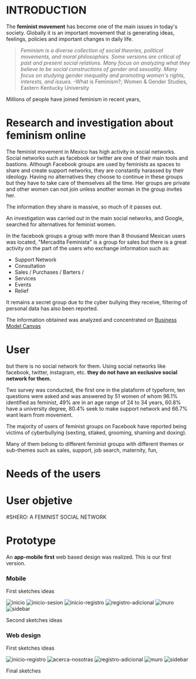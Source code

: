 # INTRODUCTION

The **feminist movement** has become one of the main issues in today's society. Globally it is an important movement that is generating ideas, feelings, policies and important changes in daily life.

> *Feminism is a diverse collection of social theories, political movements, and moral philosophies. Some versions are critical of past and present social relations. Many focus on analyzing what they believe to be social constructions of gender and sexuality. Many focus on studying gender inequality and promoting women's rights, interests, and issues.*  -What is Feminism?; Women & Gender Studies, Eastern Kentucky University

Millions of people have joined feminism in recent years, 


# Research and investigation about feminism online

The feminist movement in Mexico has high activity in social networks. Social networks such as facebook or twitter are one of their main tools and bastions. Although Facebook groups are used by feminists as spaces to share and create support networks, they are constantly harassed  by their ideology.
Having no alternatives they choose to continue in these groups but they have to take care of themselves all the time. Her groups are private and other women can not join unless another woman in the group invites her.

The information they share is massive, so much of it passes out.

An investigation was carried out in the main social networks, and Google, searched for alternatives for feminist women. 



In the facebook groups a group with more than 8 thousand Mexican users was located, "Mercadita Feminista" is a group for sales but there is a great activity on the part of the users who exchange information such as:
 - Support Network   
 - Consultation    
 - Sales / Purchases / Barters /
 - Services
 - Events    
 - Relief

It remains a secret group due to the cyber bullying they receive, filtering of personal data has also been reported.

The information obtained was analyzed and concentrated on [Business Model Canvas](https://realtimeboard.com/app/board/o9J_kzKLMY8=/)

# User

but there is no social network for them. Using social networks like facebook, twitter, instagram, etc. **they do not have an exclusive social network for them.**  

Two survey was conducted, the first one in the plataform of typeform, ten questions were asked and was answered by 51 women of whom 96.1% identified as feminist, 49% are in an age range of 24 to 34 years, 60.8% have a university degree, 80.4% seek to make support network and 66.7% want learn from movement.

The majority of users of feminist groups on Facebook have reported being victims of cyberbullying (sexting, stlaked, grooming, shaming and doxing).

Many of them belong to different feminist groups with different themes or sub-themes such as sales, support, job search, maternity, fun, 

# Needs of the users



# User objetive

#SHERO: A FEMINIST SOCIAL NETWORK


# Prototype
An **app-mobile first** web based design was realized. This is our first version.

### Mobile
First sketches ideas

![inicio](https://anndygrs.github.io/cdmx-2018-06-bc-core-am-social-network/ux/images/sketch-mobile/Inicio.jpg)
![inicio-sesion](https://anndygrs.github.io/cdmx-2018-06-bc-core-am-social-network/ux/images/sketch-mobile/Inicio-sesion.jpg)
![inicio-registro](https://anndygrs.github.io/cdmx-2018-06-bc-core-am-social-network/ux/images/sketch-mobile/Registro.jpg)
![registro-adicional](https://anndygrs.github.io/cdmx-2018-06-bc-core-am-social-network/ux/images/sketch-mobile/Registro-adicional.jpg)
![muro](https://anndygrs.github.io/cdmx-2018-06-bc-core-am-social-network/ux/images/sketch-mobile/Muro.jpg)
![sidebar](https://anndygrs.github.io/cdmx-2018-06-bc-core-am-social-network/ux/images/sketch-mobile/Sidebar.jpg)

Second sketches ideas

<!-- ![]() -->
<!-- ![]() -->
<!-- ![]() -->
<!-- ![]() -->
<!-- ![]() -->

### Web design

First sketches ideas

![inicio-registro](https://anndygrs.github.io/cdmx-2018-06-bc-core-am-social-network/ux/images/sketch-desktop/Inicio-Registro.jpg)
![acerca-nosotras](https://anndygrs.github.io/cdmx-2018-06-bc-core-am-social-network/ux/images/sketch-desktop/Acerca-de-nosotras.jpg)
![registro-adicional](https://anndygrs.github.io/cdmx-2018-06-bc-core-am-social-network/ux/images/sketch-desktop/Registro-adicional.jpg)
![muro](https://anndygrs.github.io/cdmx-2018-06-bc-core-am-social-network/ux/images/sketch-desktop/Muro.jpg)
![sidebar](https://anndygrs.github.io/cdmx-2018-06-bc-core-am-social-network/ux/images/sketch-desktop/Sidebar.jpg)

Final sketches

<!-- ![]() -->
<!-- ![]() -->
<!-- ![]() -->
<!-- ![]() -->
<!-- ![]() -->